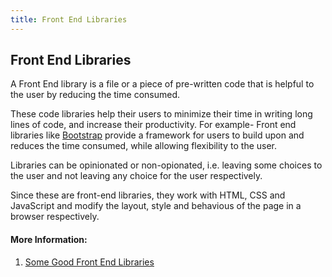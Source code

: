 ```yaml
---
title: Front End Libraries
---
```

## Front End Libraries

A Front End library is a file or a piece of pre-written code that is helpful to the user by reducing the time consumed.

These code libraries help their users to minimize their time in writing long lines of code, and increase their productivity. For example- Front end libraries like [Bootstrap](https://getbootstrap.com/) provide a framework for users to build upon and reduces the time consumed, while allowing flexibility to the user.

Libraries can be opinionated or non-opionated, i.e. leaving some choices to the user and not leaving any choice for the user respectively.

Since these are front-end libraries, they work with HTML, CSS and JavaScript and modify the layout, style and behavious of the page in a browser respectively.

#### More Information:

1. [Some Good Front End Libraries](https://medium.com/learnwithrahul/introduction-to-some-kick-ass-front-end-libraries-tools-963f55152f4b)

